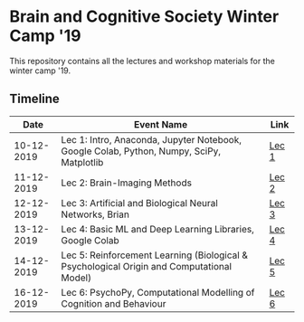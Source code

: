 # Brain and Cognitive Society Winter Camp '19

This repository contains all the lectures and workshop materials for the winter camp '19.

## Timeline

| Date | Event Name | Link |
| ------ | ------ | ------ |
|10-12-2019|Lec 1: Intro, Anaconda, Jupyter Notebook, Google Colab, Python, Numpy, SciPy, Matplotlib|[Lec 1](Lec_1)
|11-12-2019|Lec 2: Brain-Imaging Methods|[Lec 2](Lec_2)
|12-12-2019|Lec 3: Artificial and Biological Neural Networks, Brian|[Lec 3](Lec_3)
|13-12-2019|Lec 4: Basic ML and Deep Learning Libraries, Google Colab|[Lec 4](Lec_4)
|14-12-2019|Lec 5: Reinforcement Learning (Biological & Psychological Origin and Computational Model)|[Lec 5](Lec_5)
|16-12-2019|Lec 6: PsychoPy, Computational Modelling of Cognition and Behaviour|[Lec 6](Lec_6)
